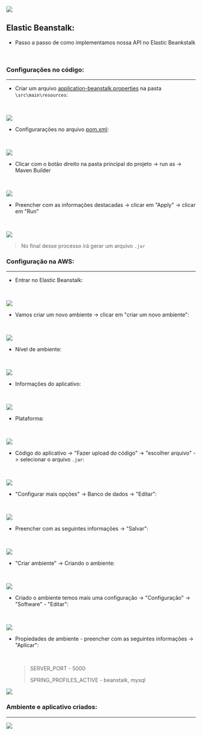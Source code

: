 <img src="https://github.com/Feruaro/Five-Stars-Bank/blob/main/Imagens/ElasticBeanstalk/foto.jpg"/>

## Elastic Beanstalk:

* Passo a passo de como implementamos nossa API no Elastic Beankstalk

  ​

### Configurações no código:

----------

* Criar um arquivo [application-beanstalk.properties](https://github.com/Feruaro/Five-Stars-Bank/blob/main/FiveStarsBank/src/main/resources/application-beanstalk.properties) na pasta `\src\main\resources`:

  ​

<img src="https://github.com/Feruaro/Five-Stars-Bank/blob/main/Imagens/ElasticBeanstalk/2_config_cod.jpg"/>

* Configurarações no arquivo [pom.xml](https://github.com/Feruaro/Five-Stars-Bank/blob/main/FiveStarsBank/pom.xml):

  ​

<img src="https://github.com/Feruaro/Five-Stars-Bank/blob/main/Imagens/ElasticBeanstalk/1_config_cod.jpg"/>

* Clicar com o botão direito na pasta principal do projeto -> run as -> Maven Builder

  ​

<img src="https://github.com/Feruaro/Five-Stars-Bank/blob/main/Imagens/ElasticBeanstalk/1_deploy.jpg"/>

* Preencher com as informações destacadas -> clicar em "Apply" -> clicar em "Run"

  ​

<img src="https://github.com/Feruaro/Five-Stars-Bank/blob/main/Imagens/ElasticBeanstalk/2_deploy.jpg"/>

> No final desse processo irá gerar um arquivo `.jar`

### Configuração na AWS:

--------

* Entrar no Elastic Beanstalk:

  ​

<img src="https://github.com/Feruaro/Five-Stars-Bank/blob/main/Imagens/ElasticBeanstalk/3_deploy.jpg"/>

* Vamos criar um novo ambiente -> clicar em "criar um novo ambiente":

  ​

<img src="https://github.com/Feruaro/Five-Stars-Bank/blob/main/Imagens/ElasticBeanstalk/4_deploy.jpg"/>

* Nível de ambiente:

  ​

<img src="https://github.com/Feruaro/Five-Stars-Bank/blob/main/Imagens/ElasticBeanstalk/5_deploy.jpg"/>

* Informações do aplicativo:

  ​

<img src="https://github.com/Feruaro/Five-Stars-Bank/blob/main/Imagens/ElasticBeanstalk/6_deploy.jpg"/>

* Plataforma:

  ​

<img src="https://github.com/Feruaro/Five-Stars-Bank/blob/main/Imagens/ElasticBeanstalk/7_deploy.jpg"/>

* Código do aplicativo -> "Fazer upload do código" -> "escolher arquivo" -> selecionar o arquivo `.jar`:

  ​

<img src="https://github.com/Feruaro/Five-Stars-Bank/blob/main/Imagens/ElasticBeanstalk/8_deploy.jpg"/>

* "Configurar mais opções" -> Banco de dados -> "Editar":

  ​

<img src="https://github.com/Feruaro/Five-Stars-Bank/blob/main/Imagens/ElasticBeanstalk/13_deploy.jpg"/>

* Preencher com as seguintes informações -> "Salvar":

  ​

<img src="https://github.com/Feruaro/Five-Stars-Bank/blob/main/Imagens/14_deploy.jpg"/>

* "Criar ambiente" -> Criando o ambiente:

  ​

<img src="https://github.com/Feruaro/Five-Stars-Bank/blob/main/Imagens/ElasticBeanstalk/9_deploy.jpg"/>

* Criado o ambiente temos mais uma configuração -> "Configuração" -> "Software" - "Editar":

  ​

<img src="https://github.com/Feruaro/Five-Stars-Bank/blob/main/Imagens/ElasticBeanstalk/10_deploy.jpg"/>

* Propiedades de ambiente - preencher com as seguintes informações -> "Aplicar":

  ​

  > SERVER_PORT  -  5000
  >
  > SPRING_PROFILES_ACTIVE  -  beanstalk, mysql

<img src="https://github.com/Feruaro/Five-Stars-Bank/blob/main/Imagens/ElasticBeanstalk/11_deploy.jpg"/>

### Ambiente e aplicativo criados:

------

<img src="https://github.com/Feruaro/Five-Stars-Bank/blob/main/Imagens/ElasticBeanstalk/12_deploy.jpg"/>
